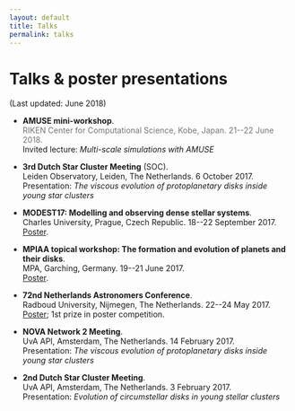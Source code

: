 ```yaml
---
layout: default
title: Talks
permalink: talks
---
```


# Talks & poster presentations
(Last updated: June 2018)
- **AMUSE mini-workshop**.  
<span style="color:#757575">RIKEN Center for Computational Science, Kobe, Japan. 21--22 June 2018.</span>  
Invited lecture: *Multi-scale simulations with AMUSE*

- **3rd Dutch Star Cluster Meeting** (SOC).  
Leiden Observatory, Leiden, The Netherlands. 6 October 2017.  
Presentation: *The viscous evolution of protoplanetary disks inside young star clusters*

- **MODEST17: Modelling and observing dense stellar systems**.  
Charles University, Prague, Czech Republic. 18--22 September 2017.  
<a href="images/Poster2017_02.png" target="_blank">Poster</a>.

- **MPIAA topical workshop: The formation and evolution of planets and their disks**.  
MPA, Garching, Germany. 19--21 June 2017.  
<a href="images/Poster2017_01.png" target="_blank">Poster</a>.

- **72nd Netherlands Astronomers Conference**.  
Radboud University, Nijmegen, The Netherlands. 22--24 May 2017.  
<a href="images/Poster2017_01.png" target="_blank">Poster</a>; 1st prize in poster competition.

- **NOVA Network 2 Meeting**.  
UvA API, Amsterdam, The Netherlands. 14 February 2017.  
Presentation: *The viscous evolution of protoplanetary disks inside young star clusters*

- **2nd Dutch Star Cluster Meeting**.  
UvA API, Amsterdam, The Netherlands. 3 February 2017.  
Presentation: *Evolution  of  circumstellar  disks  in  young  stellar clusters*
